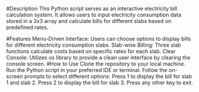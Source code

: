 #Description
This Python script serves as an interactive electricity bill calculation system. It allows users to input electricity consumption data stored in a 3x3 array and calculate bills for different slabs based on predefined rates.

#Features
Menu-Driven Interface: Users can choose options to display bills for different electricity consumption slabs.
Slab-wise Billing: Three slab functions calculate costs based on specific rates for each slab.
Clear Console: Utilizes os library to provide a clean user interface by clearing the console screen.
#How to Use
Clone the repository to your local machine.
Run the Python script in your preferred IDE or terminal.
Follow the on-screen prompts to select different options:
Press 1 to display the bill for slab 1 and slab 2.
Press 2 to display the bill for slab 3.
Press any other key to exit.
